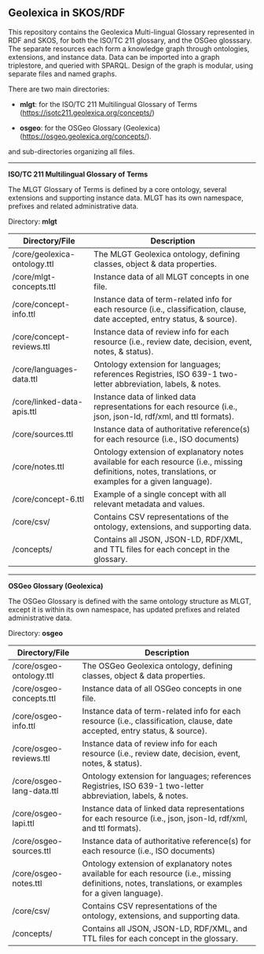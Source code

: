 
## Geolexica in SKOS/RDF

This repository contains the Geolexica Multi-lingual Glossary represented in  RDF and SKOS, for both the ISO/TC 211 glossary, and the OSGeo glosssary. The separate resources each form a knowledge graph through ontologies, extensions, and instance data. Data can be imported into a graph triplestore, and queried with SPARQL. Design of the graph is modular, using separate files and named graphs.

There are two main directories:

 - **mlgt**: for the ISO/TC 211 Multilingual Glossary of Terms
   (https://isotc211.geolexica.org/concepts/) 
   
 - **osgeo**: for the OSGeo Glossary (Geolexica) (https://osgeo.geolexica.org/concepts/).

and sub-directories organizing all files.
*******************************************
**ISO/TC 211 Multilingual Glossary of Terms**

The MLGT Glossary of Terms is defined by a core ontology, several extensions and supporting instance data. MLGT has its own namespace, prefixes and related administrative data. 

Directory: **mlgt**

| Directory/File | Description |
|--|--|
| /core/geolexica-ontology.ttl | The MLGT Geolexica ontology, defining classes, object & data properties. |
| /core/mlgt-concepts.ttl | Instance data of all MLGT concepts in one file. |
| /core/concept-info.ttl | Instance data of term-related info for each resource (i.e., classification, clause, date accepted, entry status, & source). |
| /core/concept-reviews.ttl | Instance data of review info for each resource (i.e., review date, decision, event, notes, & status). |
| /core/languages-data.ttl | Ontology extension for languages; references Registries, ISO 639-1 two-letter abbreviation, labels, & notes. |
| /core/linked-data-apis.ttl | Instance data of linked data representations for each resource (i.e., json, json-ld, rdf/xml, and ttl formats). |
| /core/sources.ttl | Instance data of authoritative reference(s) for each resource (i.e., ISO documents) |
| /core/notes.ttl | Ontology extension of explanatory notes available for each resource (i.e., missing definitions, notes, translations, or examples for a given language). |
| /core/concept-6.ttl | Example of a single concept with all relevant metadata and values. |
| /core/csv/ | Contains CSV representations of the ontology, extensions, and supporting data. |
| /concepts/ | Contains all JSON, JSON-LD, RDF/XML, and TTL files for each concept in the glossary. |

----------
**OSGeo Glossary (Geolexica)**


The OSGeo Glossary is defined with the same ontology structure as MLGT, except it is within its own namespace, has updated prefixes and related administrative data.

Directory: **osgeo**


| Directory/File | Description |
|--|--|
| /core/osgeo-ontology.ttl | The OSGeo Geolexica ontology, defining classes, object & data properties. |
| /core/osgeo-concepts.ttl | Instance data of all OSGeo concepts in one file. |
| /core/osgeo-info.ttl | Instance data of term-related info for each resource (i.e., classification, clause, date accepted, entry status, & source). |
| /core/osgeo-reviews.ttl | Instance data of review info for each resource (i.e., review date, decision, event, notes, & status). |
| /core/osgeo-lang-data.ttl | Ontology extension for languages; references Registries, ISO 639-1 two-letter abbreviation, labels, & notes. |
| /core/osgeo-lapi.ttl | Instance data of linked data representations for each resource (i.e., json, json-ld, rdf/xml, and ttl formats). |
| /core/osgeo-sources.ttl | Instance data of authoritative reference(s) for each resource (i.e., ISO documents) |
| /core/osgeo-notes.ttl | Ontology extension of explanatory notes available for each resource (i.e., missing definitions, notes, translations, or examples for a given language). |
| /core/csv/ | Contains CSV representations of the ontology, extensions, and supporting data. |
| /concepts/ | Contains all JSON, JSON-LD, RDF/XML, and TTL files for each concept in the glossary. |

